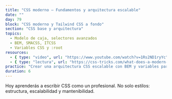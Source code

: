 ```yaml
---
title: "CSS moderno – Fundamentos y arquitectura escalable"
date: ""
day: 79
block: "CSS moderno y Tailwind CSS a fondo"
section: "CSS base y arquitectura"
topics:
  - Modelo de caja, selectores avanzados
  - BEM, SMACSS, ITCSS
  - Variables CSS y :root
resources:
  - { type: "video", url: "https://www.youtube.com/watch?v=1Rs2ND1ryYc" }
  - { type: "lectura", url: "https://css-tricks.com/what-does-a-modern-css-reset-look-like/" }
practice: "Crear una arquitectura CSS escalable con BEM y variables para una landing page."
duration: 6
---
```


Hoy aprenderás a escribir CSS como un profesional. No solo estilos: estructura, escalabilidad y mantenibilidad.